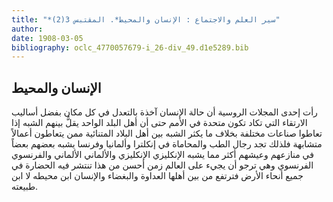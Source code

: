 ```yaml
---
title: "*سير العلم والاجتماع : الإنسان والمحيط*. المقتبس 3(2)"
author: 
date: 1908-03-05
bibliography: oclc_4770057679-i_26-div_49.d1e5289.bib
---
```




##  الإنسان والمحيط 


 رأت  إحدى  المجلات الروسية أن حالة الإنسان آخذة بالتعدل في كل مكان بفضل أساليب الارتقاء التي تكاد تكون متحدة في الأمم حتى أن أهل البلد الواحد يقلُّ بينهم الشبه إذا تعاطوا صناعات مختلفة بخلاف ما يكثر الشبه بين أهل البلاد المتنائية ممن يتعاطون أعمالاً متشابهة فلذلك تجد رجال الطب والمحاماة في إنكلترا وألمانيا وفرنسا يشبه بعضهم بعضاً في منازعهم وعيشهم أكثر مما يشبه الإنكليزي الإنكليزي والألماني الألماني   والفرنسوي الفرنسوي وهي ترجو أن يجيء على العالم زمن أحسن من هذا تنتشر فيه الحضارة في جميع أنحاء الأرض فترتفع من بين أهلها العداوة والبغضاء والإنسان ابن محيطه لا ابن طبيعته. 
